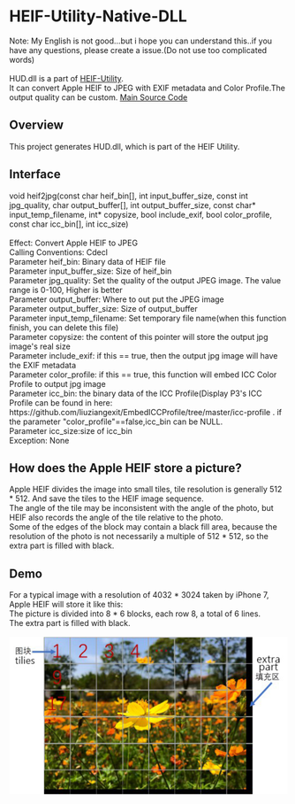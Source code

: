 ﻿# HEIF-Utility-Native-DLL
Note: My English is not good...but i hope you can understand this..if you have any questions, please create a issue.(Do not use too complicated words)<br><br>
HUD.dll is a part of <a href="https://github.com/liuziangexit/HEIF-Utility">HEIF-Utility</a>.<br>
It can convert Apple HEIF to JPEG with EXIF metadata and Color Profile.The output quality can be custom.
<a href="https://github.com/liuziangexit/HEIF-Utility-Native-DLL/blob/master/Srcs/HUD/main.cpp">Main Source Code</a><br>

<h2>Overview</h2>
This project generates HUD.dll, which is part of the HEIF Utility.<br>

<h2>Interface</h2>
void heif2jpg(const char heif_bin[], int input_buffer_size, const int jpg_quality, char output_buffer[], int output_buffer_size, const char* input_temp_filename, int* copysize, bool include_exif, bool color_profile, const char icc_bin[], int icc_size)<br><br>
Effect: Convert Apple HEIF to JPEG<br>
Calling Conventions: Cdecl<br>
Parameter heif_bin: Binary data of HEIF file<br>
Parameter input_buffer_size: Size of heif_bin<br>
Parameter jpg_quality: Set the quality of the output JPEG image. The value range is 0-100, Higher is better<br>
Parameter output_buffer: Where to out put the JPEG image<br>
Parameter output_buffer_size: Size of output_buffer<br>
Parameter input_temp_filename: Set temporary file name(when this function finish, you can delete this file)<br>
Parameter copysize: the content of this pointer will store the output jpg image's real size<br>
Parameter include_exif: if this == true, then the output jpg image will have the EXIF metadata<br>
Parameter color_profile: if this == true, this function will embed ICC Color Profile to output jpg image<br>
Parameter icc_bin: the binary data of the ICC Profile(Display P3's ICC Profile can be found in here: https://github.com/liuziangexit/EmbedICCProfile/tree/master/icc-profile . if the parameter "color_profile"==false,icc_bin can be NULL.<br>
Parameter icc_size:size of icc_bin<br>
Exception: None<br>

<h2>How does the Apple HEIF store a picture?</h2>
Apple HEIF divides the image into small tiles, tile resolution is generally 512 * 512. And save the tiles to the HEIF image sequence.<br>
The angle of the tile may be inconsistent with the angle of the photo, but HEIF also records the angle of the tile relative to the photo.<br>
Some of the edges of the block may contain a black fill area, because the resolution of the photo is not necessarily a multiple of 512 * 512, so the extra part is filled with black.<br>

<h2>Demo</h2>
For a typical image with a resolution of 4032 * 3024 taken by iPhone 7, Apple HEIF will store it like this:<br>
The picture is divided into 8 * 6 blocks, each row 8, a total of 6 lines.<br>
The extra part is filled with black.<br><br>
<img src="/Images/img1.jpg"><br>
